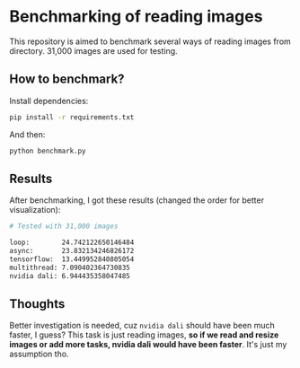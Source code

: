 # Benchmarking of reading images

This repository is aimed to benchmark several ways of reading images from directory. 31,000 images are used for testing.

## How to benchmark?

Install dependencies:

```bash
pip install -r requirements.txt
```

And then:
```bash
python benchmark.py
```

## Results
After benchmarking, I got these results (changed the order for better visualization):

```bash
# Tested with 31,000 images

loop:        24.742122650146484
async:       23.832134246826172
tensorflow:  13.449952840805054
multithread: 7.090402364730835
nvidia dali: 6.944435358047485
```

## Thoughts
Better investigation is needed, cuz `nvidia dali` should have been much faster, I guess? This task is just reading images, **so if we read and resize images or add more tasks, nvidia dali would have been faster**. It's just my assumption tho.
